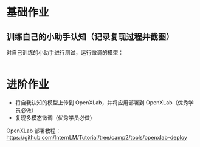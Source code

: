 # 基础作业
## 训练自己的小助手认知（记录复现过程并截图）

对自己训练的小助手进行测试，运行微调的模型：
```bash

```

# 进阶作业

- 将自我认知的模型上传到 OpenXLab，并将应用部署到 OpenXLab（优秀学员必做）
- 复现多模态微调（优秀学员必做）


OpenXLab 部署教程：https://github.com/InternLM/Tutorial/tree/camp2/tools/openxlab-deploy